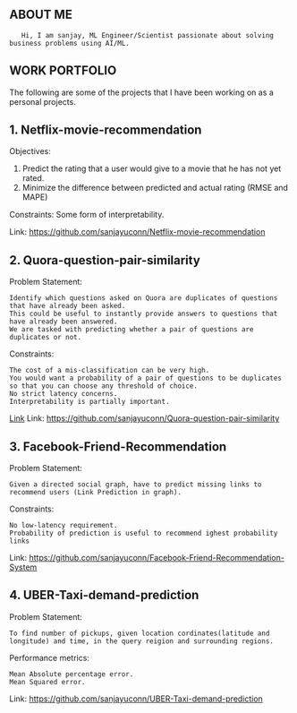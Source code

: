 ## ABOUT ME 
       Hi, I am sanjay, ML Engineer/Scientist passionate about solving business problems using AI/ML. 

## WORK PORTFOLIO
The following are some of the projects that I have been working on as a personal projects.

## 1. Netflix-movie-recommendation
Objectives: 
1. Predict the rating that a user would give to a movie that he has not yet rated. 
2. Minimize the difference between predicted and actual rating (RMSE and MAPE)

Constraints: Some form of interpretability.

Link: https://github.com/sanjayuconn/Netflix-movie-recommendation

## 2. Quora-question-pair-similarity
Problem Statement:

    Identify which questions asked on Quora are duplicates of questions that have already been asked.
    This could be useful to instantly provide answers to questions that have already been answered.
    We are tasked with predicting whether a pair of questions are duplicates or not.
    
Constraints:

    The cost of a mis-classification can be very high.
    You would want a probability of a pair of questions to be duplicates so that you can choose any threshold of choice.
    No strict latency concerns.
    Interpretability is partially important.
    
[Link](https://github.com/sanjayuconn/Quora-question-pair-similarity)
Link: https://github.com/sanjayuconn/Quora-question-pair-similarity

## 3. Facebook-Friend-Recommendation
Problem Statement:

    Given a directed social graph, have to predict missing links to recommend users (Link Prediction in graph).
    
Constraints:

    
    No low-latency requirement.
    Probability of prediction is useful to recommend ighest probability links

Link: https://github.com/sanjayuconn/Facebook-Friend-Recommendation-System

## 4. UBER-Taxi-demand-prediction
Problem Statement:

    To find number of pickups, given location cordinates(latitude and longitude) and time, in the query reigion and surrounding regions.
    
Performance metrics:

    Mean Absolute percentage error.
    Mean Squared error.

Link: https://github.com/sanjayuconn/UBER-Taxi-demand-prediction

